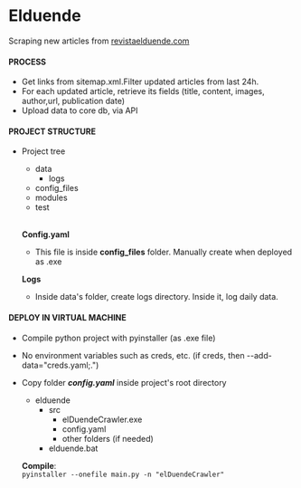 # Elduende

Scraping new articles from [revistaelduende.com](https://revistaelduende.com)

#### PROCESS
  - Get links from sitemap.xml.Filter updated articles from last 24h.
  - For each updated article, retrieve its fields (title, content, images, author,url, publication date)
  - Upload data to core db, via API

#### PROJECT STRUCTURE
- Project tree
  - data
    - logs
  - config_files
  - modules
  - test

  <br>
  
  **Config.yaml**
    - This file is inside **config_files** folder. Manually create when deployed as .exe
  
  **Logs**
  - Inside data's folder, create logs directory. Inside it, log daily data.

#### DEPLOY IN VIRTUAL MACHINE

- Compile python project with pyinstaller (as .exe file)
- No environment variables such as creds, etc. (if creds, then --add-data="creds.yaml;.")
- Copy folder **_config.yaml_** inside project's root directory  
    - elduende
        - src  
            - elDuendeCrawler.exe
            - config.yaml    
            - other folders (if needed)  
        - elduende.bat  
        
    **Compile**:  
```pyinstaller --onefile main.py -n "elDuendeCrawler"```